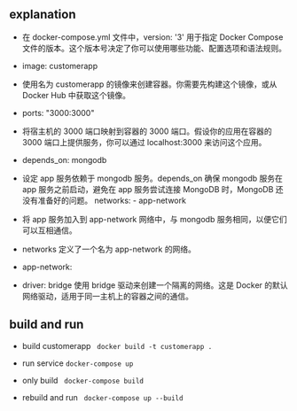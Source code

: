 ## explanation

- 在 docker-compose.yml 文件中，version: '3' 用于指定 Docker Compose 文件的版本。这个版本号决定了你可以使用哪些功能、配置选项和语法规则。
- image: customerapp

- 使用名为 customerapp 的镜像来创建容器。你需要先构建这个镜像，或从 Docker Hub 中获取这个镜像。
- ports: "3000:3000"

- 将宿主机的 3000 端口映射到容器的 3000 端口。假设你的应用在容器的 3000 端口上提供服务，你可以通过 localhost:3000 来访问这个应用。
- depends_on: mongodb

- 设定 app 服务依赖于 mongodb 服务。depends_on 确保 mongodb 服务在 app 服务之前启动，避免在 app 服务尝试连接 MongoDB 时，MongoDB 还没有准备好的问题。
networks: - app-network

- 将 app 服务加入到 app-network 网络中，与 mongodb 服务相同，以便它们可以互相通信。


- networks 定义了一个名为 app-network 的网络。

- app-network:

- driver: bridge
使用 bridge 驱动来创建一个隔离的网络。这是 Docker 的默认网络驱动，适用于同一主机上的容器之间的通信。

## build and run 
- build  customerapp
``` docker build -t customerapp .```
- run service
``` docker-compose up ```

- only build
``` docker-compose build```

- rebuild and run 
``` docker-compose up --build```